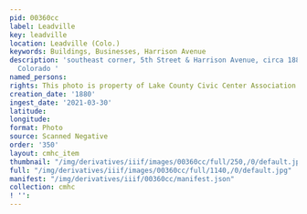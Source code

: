 ```yaml
---
pid: 00360cc
label: Leadville
key: leadville
location: Leadville (Colo.)
keywords: Buildings, Businesses, Harrison Avenue
description: 'southeast corner, 5th Street & Harrison Avenue, circa 1880 Leadville,
  Colorado '
named_persons: 
rights: This photo is property of Lake County Civic Center Association.
creation_date: '1880'
ingest_date: '2021-03-30'
latitude: 
longitude: 
format: Photo
source: Scanned Negative
order: '350'
layout: cmhc_item
thumbnail: "/img/derivatives/iiif/images/00360cc/full/250,/0/default.jpg"
full: "/img/derivatives/iiif/images/00360cc/full/1140,/0/default.jpg"
manifest: "/img/derivatives/iiif/00360cc/manifest.json"
collection: cmhc
! '': 
---
```

